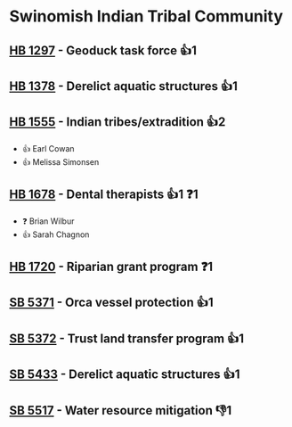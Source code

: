 # Swinomish Indian Tribal Community

## [HB 1297](/bill/2023-24/hb/1297/) - Geoduck task force 👍1  

## [HB 1378](/bill/2023-24/hb/1378/) - Derelict aquatic structures 👍1  

## [HB 1555](/bill/2023-24/hb/1555/) - Indian tribes/extradition 👍2  
* 👍 Earl Cowan
* 👍 Melissa Simonsen

## [HB 1678](/bill/2023-24/hb/1678/) - Dental therapists 👍1  ❓1
* ❓ Brian Wilbur
* 👍 Sarah Chagnon

## [HB 1720](/bill/2023-24/hb/1720/) - Riparian grant program   ❓1

## [SB 5371](/bill/2023-24/sb/5371/) - Orca vessel protection 👍1  

## [SB 5372](/bill/2023-24/sb/5372/) - Trust land transfer program 👍1  

## [SB 5433](/bill/2023-24/sb/5433/) - Derelict aquatic structures 👍1  

## [SB 5517](/bill/2023-24/sb/5517/) - Water resource mitigation  👎1 